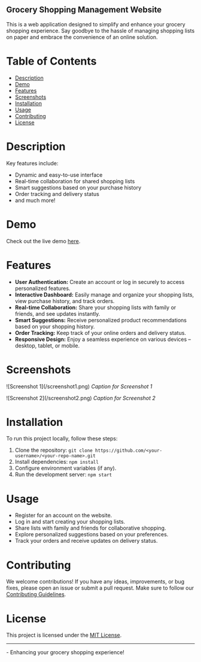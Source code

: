 ## Grocery Shopping Management Website

This is a web application designed to simplify and enhance your grocery shopping experience. Say goodbye to the hassle of managing shopping lists on paper and embrace the convenience of an online solution.

# Table of Contents
- [Description](#description)
- [Demo](#demo)
- [Features](#features)
- [Screenshots](#screenshots)
- [Installation](#installation)
- [Usage](#usage)
- [Contributing](#contributing)
- [License](#license)

# Description

Key features include:
- Dynamic and easy-to-use interface
- Real-time collaboration for shared shopping lists
- Smart suggestions based on your purchase history
- Order tracking and delivery status
- and much more!

# Demo

Check out the live demo [here](<demo-link>).

# Features

- **User Authentication:** Create an account or log in securely to access personalized features.
- **Interactive Dashboard:** Easily manage and organize your shopping lists, view purchase history, and track orders.
- **Real-time Collaboration:** Share your shopping lists with family or friends, and see updates instantly.
- **Smart Suggestions:** Receive personalized product recommendations based on your shopping history.
- **Order Tracking:** Keep track of your online orders and delivery status.
- **Responsive Design:** Enjoy a seamless experience on various devices – desktop, tablet, or mobile.

# Screenshots

![Screenshot 1](<screenshots-link>/screenshot1.png)
*Caption for Screenshot 1*

![Screenshot 2](<screenshots-link>/screenshot2.png)
*Caption for Screenshot 2*

# Installation

To run this project locally, follow these steps:

1. Clone the repository: `git clone https://github.com/<your-username>/<your-repo-name>.git`
2. Install dependencies: `npm install`
3. Configure environment variables (if any).
4. Run the development server: `npm start`

# Usage

- Register for an account on the website.
- Log in and start creating your shopping lists.
- Share lists with family and friends for collaborative shopping.
- Explore personalized suggestions based on your preferences.
- Track your orders and receive updates on delivery status.

# Contributing

We welcome contributions! If you have any ideas, improvements, or bug fixes, please open an issue or submit a pull request. Make sure to follow our [Contributing Guidelines](CONTRIBUTING.md).

# License

This project is licensed under the [MIT License](LICENSE).

---

**<Your-Website-Name>** - Enhancing your grocery shopping experience!
